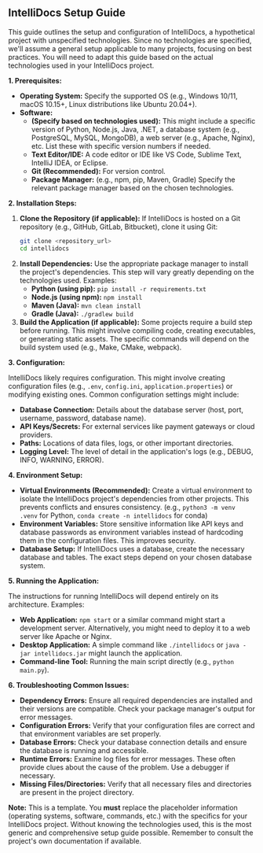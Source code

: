 ## IntelliDocs Setup Guide

This guide outlines the setup and configuration of IntelliDocs, a hypothetical project with unspecified technologies.  Since no technologies are specified, we'll assume a general setup applicable to many projects, focusing on best practices.  You will need to adapt this guide based on the actual technologies used in your IntelliDocs project.

**1. Prerequisites:**

* **Operating System:**  Specify the supported OS (e.g., Windows 10/11, macOS 10.15+, Linux distributions like Ubuntu 20.04+).
* **Software:**
    * **(Specify based on technologies used):**  This might include a specific version of Python, Node.js, Java, .NET, a database system (e.g., PostgreSQL, MySQL, MongoDB), a web server (e.g., Apache, Nginx), etc.  List these with specific version numbers if needed.
    * **Text Editor/IDE:**  A code editor or IDE like VS Code, Sublime Text, IntelliJ IDEA, or Eclipse.
    * **Git (Recommended):** For version control.
    * **Package Manager:**  (e.g., npm, pip, Maven, Gradle)  Specify the relevant package manager based on the chosen technologies.


**2. Installation Steps:**

1. **Clone the Repository (if applicable):** If IntelliDocs is hosted on a Git repository (e.g., GitHub, GitLab, Bitbucket), clone it using Git:
   ```bash
   git clone <repository_url>
   cd intellidocs
   ```
2. **Install Dependencies:** Use the appropriate package manager to install the project's dependencies.  This step will vary greatly depending on the technologies used. Examples:
   * **Python (using pip):** `pip install -r requirements.txt`
   * **Node.js (using npm):** `npm install`
   * **Maven (Java):** `mvn clean install`
   * **Gradle (Java):** `./gradlew build`
3. **Build the Application (if applicable):**  Some projects require a build step before running.  This might involve compiling code, creating executables, or generating static assets.  The specific commands will depend on the build system used (e.g., Make, CMake, webpack).

**3. Configuration:**

IntelliDocs likely requires configuration. This might involve creating configuration files (e.g., `.env`, `config.ini`, `application.properties`) or modifying existing ones.  Common configuration settings might include:

* **Database Connection:**  Details about the database server (host, port, username, password, database name).
* **API Keys/Secrets:**  For external services like payment gateways or cloud providers.
* **Paths:** Locations of data files, logs, or other important directories.
* **Logging Level:**  The level of detail in the application's logs (e.g., DEBUG, INFO, WARNING, ERROR).

**4. Environment Setup:**

* **Virtual Environments (Recommended):**  Create a virtual environment to isolate the IntelliDocs project's dependencies from other projects. This prevents conflicts and ensures consistency. (e.g., `python3 -m venv .venv` for Python, `conda create -n intellidocs` for conda)
* **Environment Variables:** Store sensitive information like API keys and database passwords as environment variables instead of hardcoding them in the configuration files.  This improves security.
* **Database Setup:** If IntelliDocs uses a database, create the necessary database and tables.  The exact steps depend on your chosen database system.


**5. Running the Application:**

The instructions for running IntelliDocs will depend entirely on its architecture.  Examples:

* **Web Application:** `npm start` or a similar command might start a development server.  Alternatively, you might need to deploy it to a web server like Apache or Nginx.
* **Desktop Application:** A simple command like `./intellidocs` or `java -jar intellidocs.jar` might launch the application.
* **Command-line Tool:** Running the main script directly (e.g., `python main.py`).


**6. Troubleshooting Common Issues:**

* **Dependency Errors:**  Ensure all required dependencies are installed and their versions are compatible. Check your package manager's output for error messages.
* **Configuration Errors:** Verify that your configuration files are correct and that environment variables are set properly.
* **Database Errors:**  Check your database connection details and ensure the database is running and accessible.
* **Runtime Errors:** Examine log files for error messages.  These often provide clues about the cause of the problem.  Use a debugger if necessary.
* **Missing Files/Directories:** Verify that all necessary files and directories are present in the project directory.



**Note:**  This is a template.  You **must** replace the placeholder information (operating systems, software, commands, etc.) with the specifics for your IntelliDocs project.  Without knowing the technologies used, this is the most generic and comprehensive setup guide possible. Remember to consult the project's own documentation if available.
